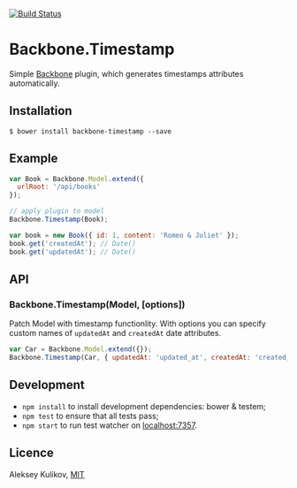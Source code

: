 [![Build Status](https://secure.travis-ci.org/ask11/backbone-timestamp.png?branch=master)](https://travis-ci.org/ask11/backbone-timestamp)

# Backbone.Timestamp

  Simple [Backbone](http://documentcloud.github.io/backbone/) plugin, which generates timestamps attributes automatically.

## Installation

    $ bower install backbone-timestamp --save

## Example

```js
var Book = Backbone.Model.extend({
  urlRoot: '/api/books'
});

// apply plugin to model
Backbone.Timestamp(Book);

var book = new Book({ id: 1, content: 'Romeo & Juliet' });
book.get('createdAt'); // Date()
book.get('updatedAt'); // Date()
```

## API

### Backbone.Timestamp(Model, [options])

  Patch Model with timestamp functionlity. With options you can specify custom names of `updatedAt` and `createdAt` date attributes.

```js
var Car = Backbone.Model.extend({});
Backbone.Timestamp(Car, { updatedAt: 'updated_at', createdAt: 'created_at' });
```

## Development

  - `npm install` to install development dependencies: bower & testem;
  - `npm test` to ensure that all tests pass;
  - `npm start` to run test watcher on [localhost:7357](http://localhost:7357/).

## Licence

  Aleksey Kulikov, [MIT](http://ask11.mit-license.org/)
